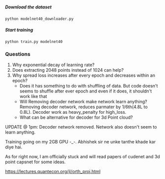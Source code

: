 ##### Download the dataset

`python modelnet40_downloader.py` 
##### Start training
`python train.py modelnet40`

### Questions
1) Why exponential decay of learning rate?
2) Does extracting 2048 points instead of 1024 can help?
3) Why spread loss increases after every epoch and decreases within an epoch? 
   - Does it has something to do with shuffling of data. But code doesn't seems to shuffle after ever epoch and even if it does, it shouldn't work like that
   - Will Removing decoder network make network learn anything? Removing decoder network, reduces parmater by 1/6th(4.8L to 0.8L). Decoder work as heavy_penalty for high_loss.
   - What can be alternative for decoder for 3d Point cloud?


UPDATE @ 1pm: Decoder network removed. Network also doesn't seem to learn anything.

Training going on my 2GB GPU -_-. Abhishek sir ne unke tanthe khade kar diye hai.

As for right now, I am officially stuck and will read papers of cudenet and 3d point capsnet for some ideas. 

https://lectures.quantecon.org/jl/orth_proj.html

